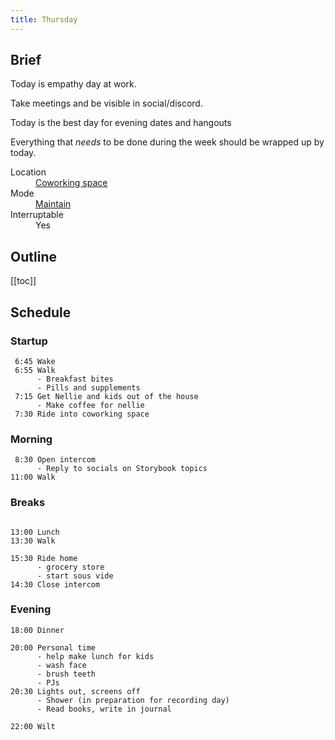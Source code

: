 ```yaml
---
title: Thursday
---
```


## Brief

Today is empathy day at work.

Take meetings and be visible in social/discord.

Today is the best day for evening dates and hangouts

Everything that _needs_ to be done during the week should be wrapped up by today.

<dl>
  <dt>Location</dt>
  <dd><a href="/mode/coworking">Coworking space</a></dd>

  <dt>Mode</dt>
  <dd><a href="/mode/maintain">Maintain</a></dd>

  <dt>Interruptable</dt>
  <dd>Yes</dd>
</dl>

## Outline

[[toc]]

## Schedule

### Startup

```
 6:45 Wake
 6:55 Walk
      - Breakfast bites
      - Pills and supplements
 7:15 Get Nellie and kids out of the house
      - Make coffee for nellie
 7:30 Ride into coworking space
```

### Morning

```
 8:30 Open intercom
      - Reply to socials on Storybook topics
11:00 Walk
```

### Breaks

```

13:00 Lunch
13:30 Walk

15:30 Ride home
      - grocery store
      - start sous vide
14:30 Close intercom
```

### Evening

```
18:00 Dinner

20:00 Personal time
      - help make lunch for kids
      - wash face
      - brush teeth
      - PJs
20:30 Lights out, screens off
      - Shower (in preparation for recording day)
      - Read books, write in journal

22:00 Wilt
```